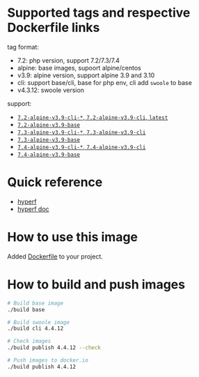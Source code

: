 # Supported tags and respective Dockerfile links

tag format:

- 7.2: php version, support 7.2/7.3/7.4
- alpine: base images, supoort alpine/centos
- v3.9: alpine version, support alpine 3.9 and 3.10
- cli: support base/cli, base for php env, cli add `swoole` to base
- v4.3.12: swoole version

support:

- [`7.2-alpine-v3.9-cli-*`, `7.2-alpine-v3.9-cli`, `latest`](https://github.com/hyperf-cloud/hyperf-docker/blob/master/7.2/alpine/cli/Dockerfile)
- [`7.2-alpine-v3.9-base`](https://github.com/hyperf-cloud/hyperf-docker/blob/master/7.2/alpine/base/Dockerfile)
- [`7.3-alpine-v3.9-cli-*`, `7.3-alpine-v3.9-cli`](https://github.com/hyperf-cloud/hyperf-docker/blob/master/7.3/alpine/cli/Dockerfile)
- [`7.3-alpine-v3.9-base`](https://github.com/hyperf-cloud/hyperf-docker/blob/master/7.3/alpine/base/Dockerfile)
- [`7.4-alpine-v3.9-cli-*`, `7.4-alpine-v3.9-cli`](https://github.com/hyperf-cloud/hyperf-docker/blob/master/7.4/alpine/cli/Dockerfile)
- [`7.4-alpine-v3.9-base`](https://github.com/hyperf-cloud/hyperf-docker/blob/master/7.4/alpine/base/Dockerfile)

# Quick reference

- [hyperf](https://github.com/hyperf)
- [hyperf doc](https://doc.hyperf.io)

# How to use this image

Added [Dockerfile](https://github.com/hyperf-cloud/hyperf-docker/blob/master/Dockerfile) to your project.

# How to build and push images

```bash
# Build base image
./build base

# Build swoole image
./build cli 4.4.12

# Check images
./build publish 4.4.12 --check

# Push images to docker.io
./build publish 4.4.12
```
